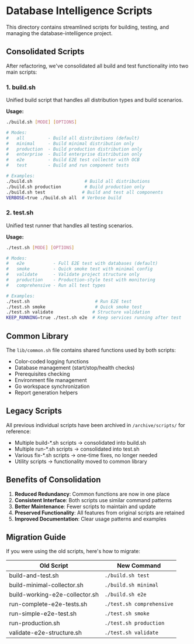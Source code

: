 # Database Intelligence Scripts

This directory contains streamlined scripts for building, testing, and managing the database-intelligence project.

## Consolidated Scripts

After refactoring, we've consolidated all build and test functionality into two main scripts:

### 1. build.sh
Unified build script that handles all distribution types and build scenarios.

**Usage:**
```bash
./build.sh [MODE] [OPTIONS]

# Modes:
#   all         - Build all distributions (default)
#   minimal     - Build minimal distribution only
#   production  - Build production distribution only
#   enterprise  - Build enterprise distribution only
#   e2e         - Build E2E test collector with OCB
#   test        - Build and run component tests

# Examples:
./build.sh                    # Build all distributions
./build.sh production         # Build production only
./build.sh test              # Build and test all components
VERBOSE=true ./build.sh all  # Verbose build
```

### 2. test.sh
Unified test runner that handles all testing scenarios.

**Usage:**
```bash
./test.sh [MODE] [OPTIONS]

# Modes:
#   e2e           - Full E2E test with databases (default)
#   smoke         - Quick smoke test with minimal config
#   validate      - Validate project structure only
#   production    - Production-style test with monitoring
#   comprehensive - Run all test types

# Examples:
./test.sh                         # Run E2E test
./test.sh smoke                   # Quick smoke test
./test.sh validate               # Structure validation
KEEP_RUNNING=true ./test.sh e2e  # Keep services running after test
```

## Common Library

The `lib/common.sh` file contains shared functions used by both scripts:
- Color-coded logging functions
- Database management (start/stop/health checks)
- Prerequisites checking
- Environment file management
- Go workspace synchronization
- Report generation helpers

## Legacy Scripts

All previous individual scripts have been archived in `/archive/scripts/` for reference:
- Multiple build-*.sh scripts → consolidated into build.sh
- Multiple run-*.sh scripts → consolidated into test.sh
- Various fix-*.sh scripts → one-time fixes, no longer needed
- Utility scripts → functionality moved to common library

## Benefits of Consolidation

1. **Reduced Redundancy**: Common functions are now in one place
2. **Consistent Interface**: Both scripts use similar command patterns
3. **Better Maintenance**: Fewer scripts to maintain and update
4. **Preserved Functionality**: All features from original scripts are retained
5. **Improved Documentation**: Clear usage patterns and examples

## Migration Guide

If you were using the old scripts, here's how to migrate:

| Old Script | New Command |
|------------|-------------|
| build-and-test.sh | `./build.sh test` |
| build-minimal-collector.sh | `./build.sh minimal` |
| build-working-e2e-collector.sh | `./build.sh e2e` |
| run-complete-e2e-tests.sh | `./test.sh comprehensive` |
| run-simple-e2e-test.sh | `./test.sh smoke` |
| run-production.sh | `./test.sh production` |
| validate-e2e-structure.sh | `./test.sh validate` |